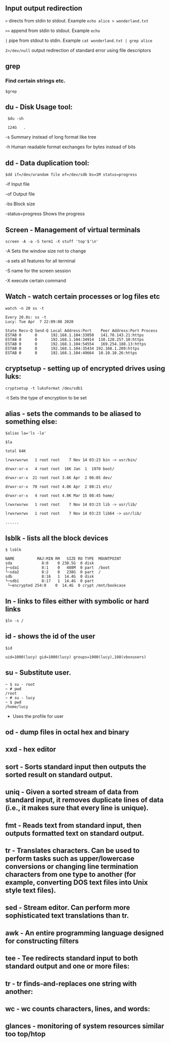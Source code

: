## Input output redirection
` > `
directs from stdin to stdout. Example `echo alice > wonderland.txt`

` >> ` 
append from stdin to stdout. Example `echo `

` | `
pipe from stdout to stdin. Example ` cat wonderland.txt | grep alice `

` 2>/dev/null `
output redirection of standard error using file descriptors

## grep 
### Find certain strings etc.

` $grep `

## du - Disk Usage tool:


``` 
 $du -sh
  
 124G	. 
```

  -s Summary instead of long format like tree
  
  -h Human readable format exchanges for bytes instead of bits
  
## dd - Data duplication tool:

  `$dd if=/dev/urandom file of=/dev/sdb bs=1M status=progress`
  
  -if Input file
  
  -of Output file
  
  -bs Block size 
  
  -status=progress Shows the progress
  
  
## Screen - Management of virtual terminals 

`screen -A -a -S term1 -X stuff 'top'$'\n'`

-A Sets the window size not to change

-a sets all features for all terminal 

-S name for the screen session

-X execute certain command

## Watch - watch certain processes or log files etc

`watch -n 20 ss -t`

```
Every 20.0s: ss -t                                                                                                                                                                                                                                Lucy: Tue Apr  7 22:09:08 2020

State Recv-Q Send-Q Local Address:Port    Peer Address:Port Process
ESTAB 0      0      192.168.1.104:33050   141.70.143.21:https
ESTAB 0      0      192.168.1.104:34914  110.120.257.10:https
ESTAB 0      0      192.168.1.104:54554   169.254.188.13:https
ESTAB 0      0      192.168.1.104:35434 192.168.1.209:https
ESTAB 0      0      192.168.1.104:49664  10.10.10.26:https
```

## 
 
## cryptsetup - setting up of encrypted drives using luks:

`cryptsetup -t luksFormat /dev/sdb1`

 -t Sets the type of encryption to be set

## alias - sets the commands to be aliased to something else:

`$alias la='ls -la'`
  
```
$la
  
total 64K

lrwxrwxrwx   1 root root    7 Nov 14 03:23 bin -> usr/bin/

drwxr-xr-x   4 root root  16K Jan  1  1970 boot/

drwxr-xr-x  21 root root 3.6K Apr  2 06:05 dev/

drwxr-xr-x  70 root root 4.0K Apr  2 08:21 etc/

drwxr-xr-x   4 root root 4.0K Mar 15 08:45 home/

lrwxrwxrwx   1 root root    7 Nov 14 03:23 lib -> usr/lib/

lrwxrwxrwx   1 root root    7 Nov 14 03:23 lib64 -> usr/lib/

......
```

  
## lsblk - lists all the block devices

 ```
 $ lsblk
 
 NAME          MAJ:MIN RM   SIZE RO TYPE  MOUNTPOINT
sda             8:0    0 238.5G  0 disk  
├─sda1          8:1    0   488M  0 part  /boot
└─sda2          8:2    0   238G  0 part  /
sdb             8:16   1  14.4G  0 disk  
└─sdb1          8:17   1  14.4G  0 part  
  └─encrypted 254:0    0  14.4G  0 crypt /mnt/bookcase
```

## ln - links to files either with symbolic or hard links

  `$ln -s /`
   
## id - shows the id of the user

```
$id
 
uid=1000(lucy) gid=1000(lucy) groups=1000(lucy),108(vboxusers)

```
## su - Substitute user.

```
~ $ su - root
~ # pwd
/root
~ # su - lucy
~ $ pwd
/home/lucy
```
- Uses the profile for user

## od - dump files in octal hex and binary

## xxd - hex editor 
  
## sort - Sorts standard input then outputs the sorted result on standard output.

## uniq - Given a sorted stream of data from standard input, it removes duplicate lines of data (i.e., it makes sure that every line is unique).

## fmt - Reads text from standard input, then outputs formatted text on standard output.

## tr - Translates characters. Can be used to perform tasks such as upper/lowercase conversions or changing line termination characters from one type to another (for example, converting DOS text files into Unix style text files).

## sed - Stream editor. Can perform more sophisticated text translations than tr.

## awk - An entire programming language designed for constructing filters

## tee - Tee redirects standard input to both standard output and one or more files:

## tr - tr finds-and-replaces one string with another:

## wc - wc counts characters, lines, and words: 

## glances - monitoring of system resources similar too top/htop
